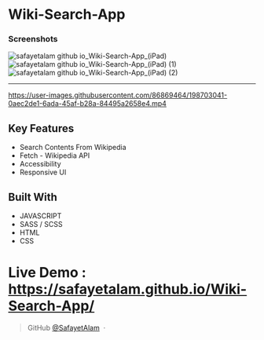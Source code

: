 # Wiki-Search-App

### Screenshots
![safayetalam github io_Wiki-Search-App_(iPad)](https://user-images.githubusercontent.com/86869464/198706972-940b439f-afb3-4609-b3d1-797aee95b4a9.png) ![safayetalam github io_Wiki-Search-App_(iPad) (1)](https://user-images.githubusercontent.com/86869464/198707002-7f38251b-71c6-43ad-897e-18afddc0e82b.png) ![safayetalam github io_Wiki-Search-App_(iPad) (2)](https://user-images.githubusercontent.com/86869464/198707033-41bdb2bc-3104-4fce-834f-a351f655db18.png)

---
https://user-images.githubusercontent.com/86869464/198703041-0aec2de1-6ada-45af-b28a-84495a2658e4.mp4

## Key Features

* Search Contents From Wikipedia
* Fetch - Wikipedia API
* Accessibility
* Responsive UI

## Built With

* JAVASCRIPT
* SASS / SCSS
* HTML
* CSS

# Live Demo : https://safayetalam.github.io/Wiki-Search-App/

> GitHub [@SafayetAlam](https://github.com/SafayetAlam) &nbsp;&middot;&nbsp;
